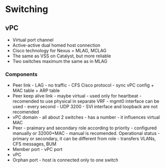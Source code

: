 # Switching

## vPC
- Virtual port channel
- Active-active dual homed host connection
- Cisco technology for Nexus = MLAG, MCLAG
- The same as VSS on Catalyst, but more reliable
- Two switches maximum the same as in MLAG

### Components
- Peer link - LAG - no traffic - CFS Cisco protocol - sync vPC config + MAC table + ARP table
- Peer keep alive link - maybe virtual - used only for heartbeat - recomended to use physical in separate VRF - mgmt0 interface can be used - every second - UDP 3200 - SVI interface and loopback are not recomended
- vPC domain - all about 2 switches - has a number - it influences virtual MAC
- Peer - praimary and secondary role according to priority - configured manually or 32000+MAC - manual is recomended. Operational status - primary or secondary, it can be different from role - transfers VLANs, CFS messages, BUM
- Member port - vPC port
- vPC
- Orphan port - host is connected only to one switch
